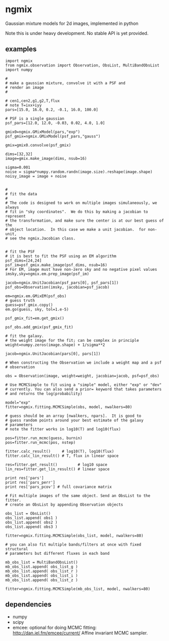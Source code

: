 ngmix
=====

Gaussian mixture models for 2d images, implemented in python

Note this is under heavy development.  No stable API is yet provided.

examples
--------

    import ngmix
    from ngmix.observation import Observation, ObsList, MultiBandObsList
    import numpy
    
    #
    # make a gaussian mixture, convolve it with a PSF and
    # render an image
    #

    # cen1,cen2,g1,g2,T,flux
    # note T=ixx+iyy
    pars=[15.0, 16.0, 0.2, -0.1, 16.0, 100.0]

    # PSF is a single gaussian
    psf_pars=[12.0, 12.0, -0.03, 0.02, 4.0, 1.0]

    gmix0=ngmix.GMixModel(pars,"exp")
    psf_gmix=ngmix.GMixModel(psf_pars,"gauss")

    gmix=gmix0.convolve(psf_gmix)

    dims=[32,32]
    image=gmix.make_image(dims, nsub=16)

    sigma=0.001
    noise = sigma*numpy.random.randn(image.size).reshape(image.shape)
    noisy_image = image + noise


    #
    # fit the data
    #
    # The code is designed to work on multiple images simulaneously, we always
    # fit in "sky coordinates".  We do this by making a jacobian to represent
    # the transformation, and make sure the center is at our best guess of the
    # object location.  In this case we make a unit jacobian.  for non-unit,
    # see the ngmix.Jacobian class. 


    # fit the PSF
    # it is best to fit the PSF using an EM algorithm
    psf_dims=[24,24]
    psf_im=psf_gmix.make_image(psf_dims, nsub=16)
    # For EM, image must have non-zero sky and no negative pixel values
    imsky,sky=ngmix.em.prep_image(psf_im)

    jacob=ngmix.UnitJacobian(psf_pars[0], psf_pars[1])
    psf_obs=Observation(imsky, jacobian=psf_jacob)

    em=ngmix.em.GMixEM(psf_obs)
    # guess truth
    guess=psf_gmix.copy()
    em.go(guess, sky, tol=1.e-5)

    psf_gmix_fit=em.get_gmix()

    psf_obs.add_gmix(psf_gmix_fit)

    # fit the galaxy.
    # the weight image for the fit; can be complex in principle
    weight=numpy.zeros(image.shape) + 1/sigma**2

    jacob=ngmix.UnitJacobian(pars[0], pars[1])

    # When constructing the Observation we include a weight map and a psf
    # observation

    obs = Observation(image, weight=weight, jacobian=jacob, psf=psf_obs)

    # Use MCMCSimple to fit using a "simple" model, either "exp" or "dev"
    # currently. You can also send a prior= keyword that takes parameters
    # and returns the log(probability)

    model="exp"
    fitter=ngmix.fitting.MCMCSimple(obs, model, nwalkers=80)

    # guess should be an array [nwalkers, npars].  It is good to
    # guess random points around your best estimate of the galaxy
    # parameters
    # note the fitter works in log10(T) and log10(flux)

    pos=fitter.run_mcmc(guess, burnin)
    pos=fitter.run_mcmc(pos, nstep)

    fitter.calc_result()     # log10(T), log10(flux)
    fitter.calc_lin_result() # T, flux in linear space

    res=fitter.get_result()         # log10 space
    lin_res=fitter.get_lin_result() # linear space

    print res['pars']
    print res['pars_perr']
    print res['pars_pcov'] # full covariance matrix

    # Fit multiple images of the same object. Send an ObsList to the fitter.
    # create an ObsList by appending Observation objects

    obs_list = ObsList()
    obs_list.append( obs1 )
    obs_list.append( obs2 )
    obs_list.append( obs3 )

    fitter=ngmix.fitting.MCMCSimple(obs_list, model, nwalkers=80)

    # you can also fit multiple bands/filters at once with fixed structural
    # parameters but different fluxes in each band

    mb_obs_list = MultiBandObsList()
    mb_obs_list.append( obs_list_g ) 
    mb_obs_list.append( obs_list_r ) 
    mb_obs_list.append( obs_list_i ) 
    mb_obs_list.append( obs_list_z ) 

    fitter=ngmix.fitting.MCMCSimple(mb_obs_list, model, nwalkers=80)

dependencies
------------

* numpy
* scipy
* emcee: optional for doing MCMC fitting: http://dan.iel.fm/emcee/current/ Affine invariant MCMC sampler.
